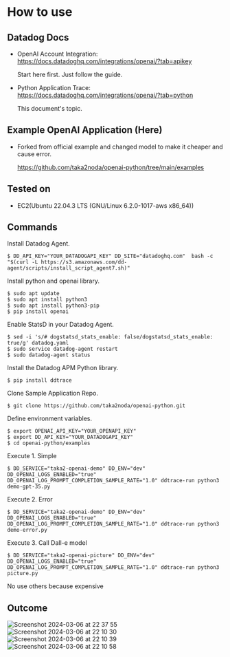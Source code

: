 # How to use

## Datadog Docs
- OpenAI Account Integration: https://docs.datadoghq.com/integrations/openai/?tab=apikey
  
  Start here first. Just follow the guide.
  
- Python Application Trace: https://docs.datadoghq.com/integrations/openai/?tab=python
  
  This document's topic.
  
## Example OpenAI Application (Here)
- Forked from official example and changed model to make it cheaper and cause error.

  https://github.com/taka2noda/openai-python/tree/main/examples

## Tested on 
- EC2(Ubuntu 22.04.3 LTS (GNU/Linux 6.2.0-1017-aws x86_64))

## Commands
Install Datadog Agent.

```
$ DD_API_KEY="YOUR_DATADOGAPI_KEY" DD_SITE="datadoghq.com"  bash -c "$(curl -L https://s3.amazonaws.com/dd-agent/scripts/install_script_agent7.sh)"
```

Install python and openai library.
```
$ sudo apt update
$ sudo apt install python3
$ sudo apt install python3-pip
$ pip install openai
```
Enable StatsD in your Datadog Agent.
```
$ sed -i 's/# dogstatsd_stats_enable: false/dogstatsd_stats_enable: true/g' datadog.yaml
$ sudo service datadog-agent restart
$ sudo datadog-agent status
```
Install the Datadog APM Python library.
```
$ pip install ddtrace
```
Clone Sample Application Repo.
```
$ git clone https://github.com/taka2noda/openai-python.git
```
Define environment variables.
```
$ export OPENAI_API_KEY="YOUR_OPENAPI_KEY"
$ export DD_API_KEY="YOUR_DATADOGAPI_KEY"
$ cd openai-python/examples
```
Execute 1. Simple
```
$ DD_SERVICE="taka2-openai-demo" DD_ENV="dev" DD_OPENAI_LOGS_ENABLED="true" DD_OPENAI_LOG_PROMPT_COMPLETION_SAMPLE_RATE="1.0" ddtrace-run python3 demo-gpt-35.py
```
Execute 2. Error
```
$ DD_SERVICE="taka2-openai-demo" DD_ENV="dev" DD_OPENAI_LOGS_ENABLED="true" DD_OPENAI_LOG_PROMPT_COMPLETION_SAMPLE_RATE="1.0" ddtrace-run python3 demo-error.py
```
Execute 3. Call Dall-e model
```
$ DD_SERVICE="taka2-openai-picture" DD_ENV="dev" DD_OPENAI_LOGS_ENABLED="true" DD_OPENAI_LOG_PROMPT_COMPLETION_SAMPLE_RATE="1.0" ddtrace-run python3 picture.py
```
No use others because expensive

## Outcome
![Screenshot 2024-03-06 at 22 37 55](https://github.com/taka2noda/openai-python/assets/93112551/dcdd4d18-2a3d-40a0-948e-98331f1ac601)
![Screenshot 2024-03-06 at 22 10 30](https://github.com/taka2noda/openai-python/assets/93112551/405b76b4-bd9c-48ea-aa43-82fe32bab3f3)
![Screenshot 2024-03-06 at 22 10 39](https://github.com/taka2noda/openai-python/assets/93112551/c4d74e20-19cc-4afe-b705-637aec775e41)
![Screenshot 2024-03-06 at 22 10 58](https://github.com/taka2noda/openai-python/assets/93112551/f1c654ef-c123-486f-93e4-855ab1f3e55e)




